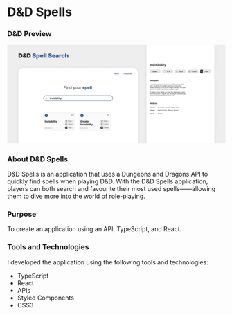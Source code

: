# D&D Spells

### D&D Preview

![DND Spell Search](https://github.com/rachelleagarcia/dnd-spells-ts-react/blob/main/public/images/DNDSpells.jpg?raw=true 'DND Spell Search Preview')

### About D&D Spells

D&D Spells is an application that uses a Dungeons and Dragons API to quickly find spells when playing D&D. With the D&D Spells application, players can both search and favourite their most used spells——allowing them to dive more into the world of role-playing.

### Purpose

To create an application using an API, TypeScript, and React.

### Tools and Technologies

I developed the application using the following tools and technologies:

- TypeScript
- React
- APIs
- Styled Components
- CSS3
